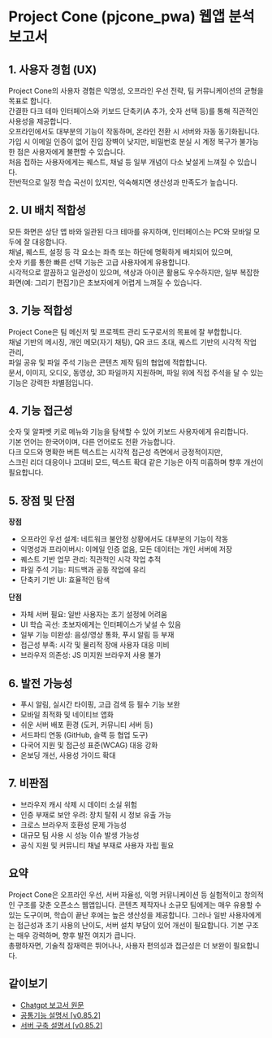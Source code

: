 # Project Cone (pjcone_pwa) 웹앱 분석 보고서

## 1. 사용자 경험 (UX)

Project Cone의 사용자 경험은 익명성, 오프라인 우선 전략, 팀 커뮤니케이션의 균형을 목표로 합니다.  
간결한 다크 테마 인터페이스와 키보드 단축키(A 추가, 숫자 선택 등)를 통해 직관적인 사용성을 제공합니다.  
오프라인에서도 대부분의 기능이 작동하며, 온라인 전환 시 서버와 자동 동기화됩니다.  
가입 시 이메일 인증이 없어 진입 장벽이 낮지만, 비밀번호 분실 시 계정 복구가 불가능한 점은 사용자에게 불편할 수 있습니다.  
처음 접하는 사용자에게는 퀘스트, 채널 등 일부 개념이 다소 낯설게 느껴질 수 있습니다.  
전반적으로 일정 학습 곡선이 있지만, 익숙해지면 생산성과 만족도가 높습니다.

## 2. UI 배치 적합성

모든 화면은 상단 앱 바와 일관된 다크 테마를 유지하며, 인터페이스는 PC와 모바일 모두에 잘 대응합니다.  
채널, 퀘스트, 설정 등 각 요소는 좌측 또는 하단에 명확하게 배치되어 있으며,  
숫자 키를 통한 빠른 선택 기능은 고급 사용자에게 유용합니다.  
시각적으로 깔끔하고 일관성이 있으며, 색상과 아이콘 활용도 우수하지만, 일부 복잡한 화면(예: 그리기 편집기)은 초보자에게 어렵게 느껴질 수 있습니다.

## 3. 기능 적합성

Project Cone은 팀 메신저 및 프로젝트 관리 도구로서의 목표에 잘 부합합니다.  
채널 기반의 메시징, 개인 메모(자기 채팅), QR 코드 초대, 퀘스트 기반의 시각적 작업 관리,  
파일 공유 및 파일 주석 기능은 콘텐츠 제작 팀의 협업에 적합합니다.  
문서, 이미지, 오디오, 동영상, 3D 파일까지 지원하며, 파일 위에 직접 주석을 달 수 있는 기능은 강력한 차별점입니다.

## 4. 기능 접근성

숫자 및 알파벳 키로 메뉴와 기능을 탐색할 수 있어 키보드 사용자에게 유리합니다.  
기본 언어는 한국어이며, 다른 언어로도 전환 가능합니다.  
다크 모드와 명확한 버튼 텍스트는 시각적 접근성 측면에서 긍정적이지만,  
스크린 리더 대응이나 고대비 모드, 텍스트 확대 같은 기능은 아직 미흡하며 향후 개선이 필요합니다.

## 5. 장점 및 단점

**장점**  
- 오프라인 우선 설계: 네트워크 불안정 상황에서도 대부분의 기능이 작동  
- 익명성과 프라이버시: 이메일 인증 없음, 모든 데이터는 개인 서버에 저장  
- 퀘스트 기반 업무 관리: 직관적인 시각 작업 추적  
- 파일 주석 기능: 피드백과 공동 작업에 유리  
- 단축키 기반 UI: 효율적인 탐색  

**단점**  
- 자체 서버 필요: 일반 사용자는 초기 설정에 어려움  
- UI 학습 곡선: 초보자에게는 인터페이스가 낯설 수 있음  
- 일부 기능 미완성: 음성/영상 통화, 푸시 알림 등 부재  
- 접근성 부족: 시각 및 물리적 장애 사용자 대응 미비  
- 브라우저 의존성: JS 미지원 브라우저 사용 불가

## 6. 발전 가능성

- 푸시 알림, 실시간 타이핑, 고급 검색 등 필수 기능 보완  
- 모바일 최적화 및 네이티브 앱화  
- 쉬운 서버 배포 환경 (도커, 커뮤니티 서버 등)  
- 서드파티 연동 (GitHub, 슬랙 등 협업 도구)  
- 다국어 지원 및 접근성 표준(WCAG) 대응 강화  
- 온보딩 개선, 사용성 가이드 확대

## 7. 비판점

- 브라우저 캐시 삭제 시 데이터 소실 위험  
- 인증 부재로 보안 우려: 장치 탈취 시 정보 유출 가능  
- 크로스 브라우저 호환성 문제 가능성  
- 대규모 팀 사용 시 성능 이슈 발생 가능성  
- 공식 지원 및 커뮤니티 채널 부재로 사용자 자립 필요

## 요약

Project Cone은 오프라인 우선, 서버 자율성, 익명 커뮤니케이션 등 실험적이고 창의적인 구조를 갖춘 오픈소스 웹앱입니다. 콘텐츠 제작자나 소규모 팀에게는 매우 유용할 수 있는 도구이며, 학습이 끝난 후에는 높은 생산성을 제공합니다. 그러나 일반 사용자에게는 접근성과 초기 사용의 난이도, 서버 설치 부담이 있어 개선이 필요합니다. 기본 구조는 매우 강력하며, 향후 발전 여지가 큽니다.  
총평하자면, 기술적 잠재력은 뛰어나나, 사용자 편의성과 접근성은 더 보완이 필요합니다.

## 같이보기
- [Chatgpt 보고서 원문](https://is2you2.github.io/assets/posts/pjcone_ai_reports/Project%20Cone%20(pjcone_pwa)%20Web%20App%20Analysis.pdf)
- [공통기능 설명서 [v0.85.2]](https://is2you2.github.io/posts/instruction-pjcone-basic/)
- [서버 구축 설명서 [v0.85.2]](https://is2you2.github.io/posts/instruction-pjcone-server/)
